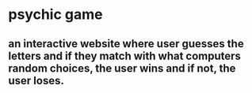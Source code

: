 # psychic game
## an interactive website where user guesses the letters and if they match with what computers random choices, the user wins and if not, the user loses.
